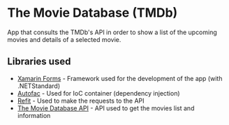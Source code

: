 # The Movie Database (TMDb)

App that consults the TMDb's API in order to show a list of the upcoming movies and details of a selected movie.

## Libraries used

- [Xamarin Forms](https://docs.microsoft.com/en-us/xamarin/xamarin-forms/) - Framework used for the development of the app (with .NETStandard)
- [Autofac](https://github.com/autofac/Autofac) - Used for IoC container (dependency injection)
- [Refit](https://github.com/reactiveui/refit) - Used to make the requests to the API
- [The Movie Database API](https://developers.themoviedb.org/3) - API used to get the movies list and information